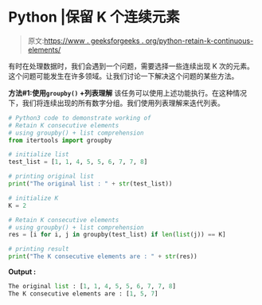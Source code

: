 # Python |保留 K 个连续元素

> 原文:[https://www . geeksforgeeks . org/python-retain-k-continuous-elements/](https://www.geeksforgeeks.org/python-retain-k-consecutive-elements/)

有时在处理数据时，我们会遇到一个问题，需要选择一些连续出现 K 次的元素。这个问题可能发生在许多领域。让我们讨论一下解决这个问题的某些方法。

**方法#1:使用`groupby()` +列表理解**
该任务可以使用上述功能执行。在这种情况下，我们将连续出现的所有数字分组。我们使用列表理解来迭代列表。

```py
# Python3 code to demonstrate working of
# Retain K consecutive elements
# using groupby() + list comprehension
from itertools import groupby

# initialize list 
test_list = [1, 1, 4, 5, 5, 6, 7, 7, 8]

# printing original list 
print("The original list : " + str(test_list))

# initialize K 
K = 2

# Retain K consecutive elements
# using groupby() + list comprehension
res = [i for i, j in groupby(test_list) if len(list(j)) == K]

# printing result
print("The K consecutive elements are : " + str(res))
```

**Output :**

```py
The original list : [1, 1, 4, 5, 5, 6, 7, 7, 8]
The K consecutive elements are : [1, 5, 7]

```